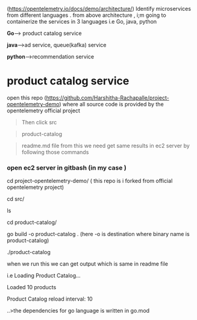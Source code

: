 (https://opentelemetry.io/docs/demo/architecture/)
Identify microservices from different languages . from above architecture , i;m going to containerize the services in 3 languages i.e Go, java, python

**Go**--> product catalog service

**java**-->ad service, queue(kafka) service

**python**-->recommendation service

# product catalog service
open this repo (https://github.com/Harshitha-Rachapalle/project-opentelemetry-demo) where all source code is provided by the opentelemetry official project

> Then click src

> product-catalog

> readme.md file from this we need get same results in ec2 server by following those commands

### open ec2 server in gitbash (in my case )
cd project-opentelemetry-demo/ ( this repo is i forked from official opentelemetry project)

cd src/

ls

cd product-catalog/

go build -o product-catalog .  (here -o is destination where binary name is product-catalog)

./product-catalog

when we run this we can get output which is same in readme file

i.e 
Loading Product Catalog...
 
Loaded 10 products

Product Catalog reload interval: 10



..>the dependencies for go language is written in go.mod
